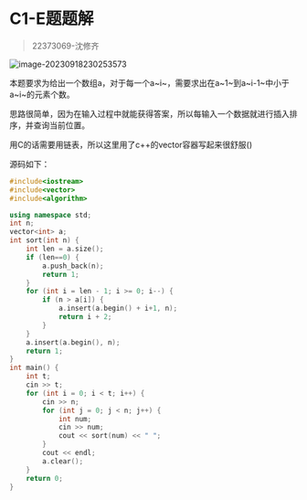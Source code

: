 # C1-E题题解

> 22373069-沈修齐

![image-20230918230253573](C:\Users\86139\AppData\Roaming\Typora\typora-user-images\image-20230918230253573.png)

本题要求为给出一个数组a，对于每一个a~i~，需要求出在a~1~到a~i-1~中小于a~i~的元素个数。

思路很简单，因为在输入过程中就能获得答案，所以每输入一个数据就进行插入排序，并查询当前位置。

用C的话需要用链表，所以这里用了c++的vector容器写起来很舒服()



源码如下：

```c++
#include<iostream>
#include<vector>
#include<algorithm>

using namespace std;
int n;
vector<int> a;
int sort(int n) {
    int len = a.size();
    if (len==0) {
        a.push_back(n);
        return 1;
    }
    for (int i = len - 1; i >= 0; i--) {
        if (n > a[i]) {
            a.insert(a.begin() + i+1, n);
            return i + 2;
        }
    }
    a.insert(a.begin(), n);
    return 1;
}
int main() {
    int t;
    cin >> t;
    for (int i = 0; i < t; i++) {
        cin >> n;
        for (int j = 0; j < n; j++) {
            int num;
            cin >> num;
            cout << sort(num) << " ";
        }
        cout << endl;
        a.clear();
    }
    return 0;
}
```

